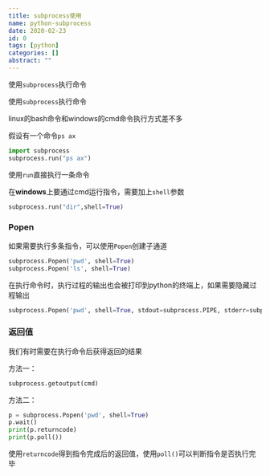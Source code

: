 ```yaml
---
title: subprocess使用
name: python-subprocess
date: 2020-02-23
id: 0
tags: [python]
categories: []
abstract: ""
---
```



使用`subprocess`执行命令


<!--more-->


使用`subprocess`执行命令

<!--more-->

linux的bash命令和windows的cmd命令执行方式差不多

假设有一个命令`ps ax`

```python
import subprocess
subprocess.run("ps ax")
```

使用`run`直接执行一条命令

在**windows**上要通过cmd运行指令，需要加上`shell`参数

```python
subprocess.run("dir",shell=True)
```

### Popen

如果需要执行多条指令，可以使用`Popen`创建子通道

```python
subprocess.Popen('pwd', shell=True)
subprocess.Popen('ls', shell=True)
```

在执行命令时，执行过程的输出也会被打印到python的终端上，如果需要隐藏过程输出

```python
subprocess.Popen('pwd', shell=True, stdout=subprocess.PIPE, stderr=subprocess.PIPE)
```

### 返回值

我们有时需要在执行命令后获得返回的结果

方法一：

```python
subprocess.getoutput(cmd)
```

方法二：

```python
p = subprocess.Popen('pwd', shell=True)
p.wait()
print(p.returncode)
print(p.poll())
```

使用`returncode`得到指令完成后的返回值，使用`poll()`可以判断指令是否执行完毕